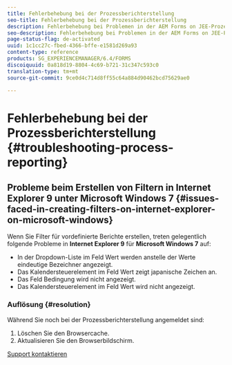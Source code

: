 ```yaml
---
title: Fehlerbehebung bei der Prozessberichterstellung
seo-title: Fehlerbehebung bei der Prozessberichterstellung
description: Fehlerbehebung bei Problemen in der AEM Forms on JEE-Prozessberichterstellung
seo-description: Fehlerbehebung bei Problemen in der AEM Forms on JEE-Prozessberichterstellung
page-status-flag: de-activated
uuid: 1c1cc27c-fbed-4366-bffe-e1581d269a93
content-type: reference
products: SG_EXPERIENCEMANAGER/6.4/FORMS
discoiquuid: 0a818d19-8804-4c69-b721-31c347c593c0
translation-type: tm+mt
source-git-commit: 9ce0d4c714d8ff55c64a884d90462bcd75629ae0

---
```



# Fehlerbehebung bei der Prozessberichterstellung {#troubleshooting-process-reporting}

## Probleme beim Erstellen von Filtern in Internet Explorer 9 unter Microsoft Windows 7 {#issues-faced-in-creating-filters-on-internet-explorer-on-microsoft-windows}

Wenn Sie Filter für vordefinierte Berichte erstellen, treten gelegentlich folgende Probleme in **Internet Explorer 9** für **Microsoft Windows 7** auf:

* In der Dropdown-Liste im Feld Wert werden anstelle der Werte eindeutige Bezeichner angezeigt.
* Das Kalendersteuerelement im Feld Wert zeigt japanische Zeichen an.
* Das Feld Bedingung wird nicht angezeigt.
* Das Kalendersteuerelement im Feld Wert wird nicht angezeigt.

### Auflösung {#resolution}

Während Sie noch bei der Prozessberichterstellung angemeldet sind:

1. Löschen Sie den Browsercache.
1. Aktualisieren Sie den Browserbildschirm.

[Support kontaktieren](https://www.adobe.com/account/sign-in.supportportal.html)
